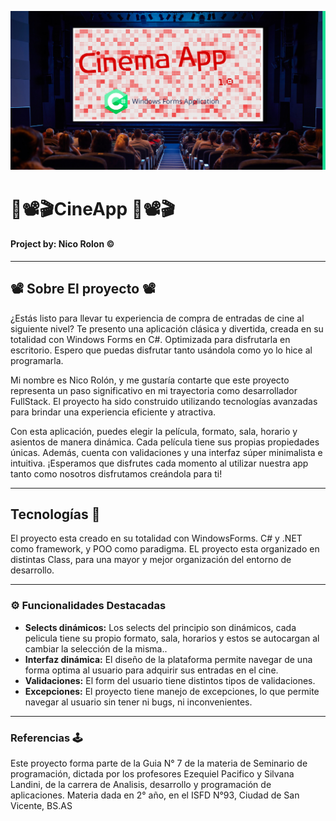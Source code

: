 ![Portada](https://github.com/Nico9934/cinema_app/blob/master/cinema_app/banners/portada.png)

# 🎥​📽️​🎬​ CineApp ​🎥​📽️​🎬​

####  Project by: Nico Rolon ©️

***

## 📽️​ Sobre El proyecto 📽️
¿Estás listo para llevar tu experiencia de compra de entradas de cine al siguiente nivel? Te presento una aplicación clásica y divertida, creada en su totalidad con Windows Forms en C#. Optimizada para disfrutarla en escritorio. Espero que puedas disfrutar tanto usándola como yo lo hice al programarla.

Mi nombre es Nico Rolón, y me gustaría contarte que este proyecto representa un paso significativo en mi trayectoria como desarrollador FullStack. El proyecto ha sido construido utilizando tecnologías avanzadas para brindar una experiencia eficiente y atractiva.

Con esta aplicación, puedes elegir la película, formato, sala, horario y asientos de manera dinámica. Cada película tiene sus propias propiedades únicas. Además, cuenta con validaciones y una interfaz súper minimalista e intuitiva. ¡Esperamos que disfrutes cada momento al utilizar nuestra app tanto como nosotros disfrutamos creándola para ti!

***

##  Tecnologías 🎦
El proyecto esta creado en su totalidad con WindowsForms. C# y .NET como framework, y POO como paradigma. EL proyecto esta organizado en distintas Class, para una mayor y mejor organización del entorno de desarrollo. 

***

### ⚙️ Funcionalidades Destacadas
- **Selects dinámicos:** Los selects del principio son dinámicos, cada pelicula tiene su propio formato, sala, horarios y estos se autocargan al cambiar la selección de la misma..
- **Interfaz dinámica:** El diseño de la plataforma permite navegar de una forma optima al usuario para adquirir sus entradas en el cine. 
- **Validaciones:** El form del usuario tiene distintos tipos de validaciones.
- **Excepciones:** El proyecto tiene manejo de excepciones, lo que permite navegar al usuario sin tener ni bugs, ni inconvenientes. 


***

### Referencias 🕹️
Este proyecto forma parte de la Guia N° 7 de la materia de Seminario de programación, dictada por los profesores Ezequiel Pacifico y Silvana Landini, de la carrera de Analisis, desarrollo y programación de aplicaciones. Materia dada en 2° año, en el ISFD N°93, Ciudad de San Vicente, BS.AS




